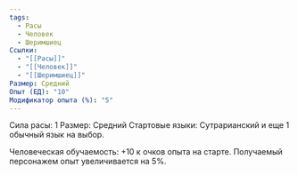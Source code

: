 ```yaml
---
tags:
  - Расы
  - Человек
  - Шеримшиец
Ссылки:
  - "[[Расы]]"
  - "[[Человек]]"
  - "[[Шеримшиец]]"
Размер: Средний
Опыт (ЕД): "10"
Модификатор опыта (%): "5"
---
```

Сила расы: 1
Размер: Средний
Стартовые языки: Сутрарианский и еще 1 обычный язык на выбор.

Человеческая обучаемость:
+10 к очков опыта на старте.
Получаемый персонажем опыт увеличивается на 5%.



